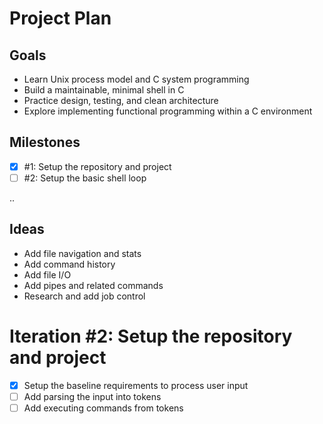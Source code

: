 # Project Plan

## Goals

- Learn Unix process model and C system programming
- Build a maintainable, minimal shell in C
- Practice design, testing, and clean architecture
- Explore implementing functional programming within a C environment

## Milestones

- [X] #1: Setup the repository and project
- [ ] #2: Setup the basic shell loop

..

## Ideas

- Add file navigation and stats
- Add command history
- Add file I/O
- Add pipes and related commands
- Research and add job control

# Iteration #2: Setup the repository and project

- [X] Setup the baseline requirements to process user input
- [ ] Add parsing the input into tokens
- [ ] Add executing commands from tokens
